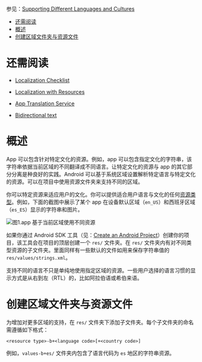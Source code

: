 参见：[Supporting Different Languages and Cultures](https://developer.android.com/training/basics/supporting-devices/languages.html)

- [还需阅读](#%E8%BF%98%E9%9C%80%E9%98%85%E8%AF%BB)
- [概述](#%E6%A6%82%E8%BF%B0)
- [创建区域文件夹与资源文件](#%E5%88%9B%E5%BB%BA%E5%8C%BA%E5%9F%9F%E6%96%87%E4%BB%B6%E5%A4%B9%E4%B8%8E%E8%B5%84%E6%BA%90%E6%96%87%E4%BB%B6)

# 还需阅读
- [Localization Checklist](https://developer.android.com/distribute/tools/localization-checklist.html)

- [Localization with Resources](https://developer.android.com/guide/topics/resources/localization.html)

- [App Translation Service](https://support.google.com/l10n/answer/6359997)

- [Bidirectional text](https://en.wikipedia.org/wiki/Bi-directional_text)

# 概述
App 可以包含针对特定文化的资源。例如，app 可以包含指定文化的字符串，该字符串依据当前区域的不同翻译成不同语言。让特定文化的资源与 app 的其它部分分离是种良好的实践。Android 可以基于系统区域设置解析特定语言与特定文化的资源。可以在项目中使用资源文件夹来支持不同的区域。

你可以特定资源来适应用户的文化。你可以提供适合用户语言与文化的任何[资源类型](https://developer.android.com/guide/topics/resources/available-resources.html)。例如，下面的截图中展示了某个 app 在设备默认区域（`en_US`）和西班牙区域（`es_ES`）显示的字符串和图片。

![图1.app 基于当前区域使用不同资源](https://developer.android.com/images/training/languages_01.png)

如果你通过 Android SDK 工具（见：[Create an Android Project](https://developer.android.com/training/basics/firstapp/creating-project.html)）创建你的项目，该工具会在项目的顶层创建一个 `res/` 文件夹。在 `res/` 文件夹内有对不同类型资源的子文件夹。里面同样有一些默认的文件如用来保存字符串值的 `res/values/strings.xml`。

支持不同的语言不只是单纯地使用指定区域的资源。一些用户选择的语言习惯的显示方式是从右到左（RTL）的，比如阿拉伯语或希伯来语。

# 创建区域文件夹与资源文件
为增加对更多区域的支持，在 `res/` 文件夹下添加子文件夹。每个子文件夹的命名需遵循如下格式：

`<resource type>-b+<language code>[+<country code>]`

例如，`values-b+es/` 文件夹内包含了语言代码为 `es` 地区的字符串资源。